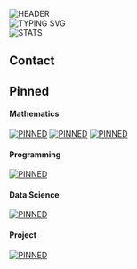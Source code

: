 ![HEADER](https://capsule-render.vercel.app/api?type=waving&color=auto&theme=tokyonight&height=120&section=header&text=Daesang+Choi&animation=fadeIn&fontSize=55&fontAlign=75)  
![TYPING SVG](https://readme-typing-svg.demolab.com/?lines=Always+Awake+🌙)  
![STATS](https://github-readme-stats.vercel.app/api?username=LIONHOOD&count_private=true&show_icons=true&theme=tokyonight&hide_border=true&include_all_commits=true&custom_title=Stats)  

## Contact

## Pinned
#### Mathematics
[![PINNED](https://github-readme-stats.vercel.app/api/pin/?username=LIONHOOD&repo=Mathematics)](https://github.com/LIONHOOD/Mathematics)
[![PINNED](https://github-readme-stats.vercel.app/api/pin/?username=LIONHOOD&repo=OrdinaryDifferentialEquation_modeling)](https://github.com/LIONHOOD/OrdinaryDifferentialEquation_modeling)
[![PINNED](https://github-readme-stats.vercel.app/api/pin/?username=LIONHOOD&repo=DataStructure_Graph)](https://github.com/LIONHOOD/DataStructure_Graph)

#### Programming
[![PINNED](https://github-readme-stats.vercel.app/api/pin/?username=LIONHOOD&repo=CodingStudy_auto-sync)](https://github.com/LIONHOOD/CodingStudy_auto-sync)

#### Data Science
[![PINNED](https://github-readme-stats.vercel.app/api/pin/?username=LIONHOOD&repo=)]()

#### Project
[![PINNED](https://github-readme-stats.vercel.app/api/pin/?username=LIONHOOD&repo=MicrobusinessDensityForecasting-Kaggle)](https://github.com/LIONHOOD/MicrobusinessDensityForecasting-Kaggle)
